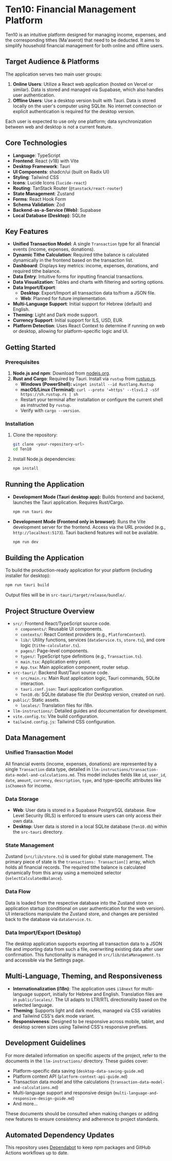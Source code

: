 # Ten10: Financial Management Platform

Ten10 is an intuitive platform designed for managing income, expenses, and the corresponding tithes (Ma'aserot) that need to be deducted. It aims to simplify household financial management for both online and offline users.

## Target Audience & Platforms

The application serves two main user groups:

1.  **Online Users**: Utilize a React web application (hosted on Vercel or similar). Data is stored and managed via Supabase, which also handles user authentication.
2.  **Offline Users**: Use a desktop version built with Tauri. Data is stored locally on the user's computer using SQLite. No internet connection or explicit authentication is required for the desktop version.

Each user is expected to use only one platform; data synchronization between web and desktop is not a current feature.

## Core Technologies

- **Language**: TypeScript
- **Frontend**: React (v18) with Vite
- **Desktop Framework**: Tauri
- **UI Components**: shadcn/ui (built on Radix UI)
- **Styling**: Tailwind CSS
- **Icons**: Lucide Icons (`lucide-react`)
- **Routing**: TanStack Router (`@tanstack/react-router`)
- **State Management**: Zustand
- **Forms**: React Hook Form
- **Schema Validation**: Zod
- **Backend-as-a-Service (Web)**: Supabase
- **Local Database (Desktop)**: SQLite

## Key Features

- **Unified Transaction Model**: A single `Transaction` type for all financial events (income, expenses, donations).
- **Dynamic Tithe Calculation**: Required tithe balance is calculated dynamically in the frontend based on the transaction list.
- **Dashboard**: Displays key metrics: income, expenses, donations, and required tithe balance.
- **Data Entry**: Intuitive forms for inputting financial transactions.
- **Data Visualization**: Tables and charts with filtering and sorting options.
- **Data Import/Export**:
  - **Desktop**: Export/Import all transaction data to/from a JSON file.
  - **Web**: Planned for future implementation.
- **Multi-Language Support**: Initial support for Hebrew (default) and English.
- **Theming**: Light and Dark mode support.
- **Currency Support**: Initial support for ILS, USD, EUR.
- **Platform Detection**: Uses React Context to determine if running on web or desktop, allowing for platform-specific logic and UI.

## Getting Started

### Prerequisites

1.  **Node.js and npm**: Download from [nodejs.org](https://nodejs.org/).
2.  **Rust and Cargo**: Required by Tauri. Install via `rustup` from [rustup.rs](https://rustup.rs).
    - **Windows (PowerShell):** `winget install --id Rustlang.Rustup`
    - **macOS/Linux (Terminal):** `curl --proto '=https' --tlsv1.2 -sSf https://sh.rustup.rs | sh`
    - Restart your terminal after installation or configure the current shell as instructed by `rustup`.
    - Verify with `cargo --version`.

### Installation

1.  Clone the repository:
    ```bash
    git clone <your-repository-url>
    cd Ten10
    ```
2.  Install Node.js dependencies:
    ```bash
    npm install
    ```

## Running the Application

- **Development Mode (Tauri desktop app):**
  Builds frontend and backend, launches the Tauri application. Requires Rust/Cargo.
  ```bash
  npm run tauri dev
  ```
- **Development Mode (Frontend only in browser):**
  Runs the Vite development server for the frontend. Access via the URL provided (e.g., `http://localhost:5173`). Tauri backend features will not be available.
  ```bash
  npm run dev
  ```

## Building the Application

To build the production-ready application for your platform (including installer for desktop):

```bash
npm run tauri build
```

Output files will be in `src-tauri/target/release/bundle/`.

## Project Structure Overview

- `src/`: Frontend React/TypeScript source code.
  - `components/`: Reusable UI components.
  - `contexts/`: React Context providers (e.g., `PlatformContext`).
  - `lib/`: Utility functions, services (`dataService.ts`, `store.ts`), and core logic (`tithe-calculator.ts`).
  - `pages/`: Page-level components.
  - `types/`: TypeScript type definitions (e.g., `Transaction.ts`).
  - `main.tsx`: Application entry point.
  - `App.tsx`: Main application component, router setup.
- `src-tauri/`: Backend Rust/Tauri source code.
  - `src/main.rs`: Main Rust application logic, Tauri commands, SQLite interaction.
  - `tauri.conf.json`: Tauri application configuration.
  - `Ten10.db`: SQLite database file (for Desktop version, created on run).
- `public/`: Static assets.
  - `locales/`: Translation files for i18n.
- `llm-instructions/`: Detailed guides and documentation for development.
- `vite.config.ts`: Vite build configuration.
- `tailwind.config.js`: Tailwind CSS configuration.

## Data Management

### Unified Transaction Model

All financial events (income, expenses, donations) are represented by a single `Transaction` data type, detailed in `llm-instructions/transaction-data-model-and-calculations.md`. This model includes fields like `id`, `user_id`, `date`, `amount`, `currency`, `description`, `type`, and type-specific attributes like `isChomesh` for income.

### Data Storage

- **Web**: User data is stored in a Supabase PostgreSQL database. Row Level Security (RLS) is enforced to ensure users can only access their own data.
- **Desktop**: User data is stored in a local SQLite database (`Ten10.db`) within the `src-tauri` directory.

### State Management

Zustand (`src/lib/store.ts`) is used for global state management. The primary piece of state is the `transactions: Transaction[]` array, which holds all financial records. The required tithe balance is calculated dynamically from this array using a memoized selector (`selectCalculatedBalance`).

### Data Flow

Data is loaded from the respective database into the Zustand store on application startup (conditional on user authentication for the web version). UI interactions manipulate the Zustand store, and changes are persisted back to the database via `dataService.ts`.

### Data Import/Export (Desktop)

The desktop application supports exporting all transaction data to a JSON file and importing data from such a file, overwriting existing data after user confirmation. This functionality is managed in `src/lib/dataManagement.ts` and accessible via the Settings page.

## Multi-Language, Theming, and Responsiveness

- **Internationalization (i18n)**: The application uses `i18next` for multi-language support, initially for Hebrew and English. Translation files are in `public/locales/`. The UI adapts to LTR/RTL directionality based on the selected language.
- **Theming**: Supports light and dark modes, managed via CSS variables and Tailwind CSS's dark mode variant.
- **Responsiveness**: Designed to be responsive across mobile, tablet, and desktop screen sizes using Tailwind CSS's responsive prefixes.

## Development Guidelines

For more detailed information on specific aspects of the project, refer to the documents in the `llm-instructions/` directory. These guides cover:

- Platform-specific data saving (`desktop-data-saving-guide.md`)
- Platform context API (`platform-context-api-guide.md`)
- Transaction data model and tithe calculations (`transaction-data-model-and-calculations.md`)
- Multi-language support and responsive design (`multi-language-and-responsive-design-guide.md`)
- And more...

These documents should be consulted when making changes or adding new features to ensure consistency and adherence to project standards.

## Automated Dependency Updates

This repository uses [Dependabot](https://docs.github.com/en/code-security/dependabot) to keep npm packages and GitHub Actions workflows up to date.

